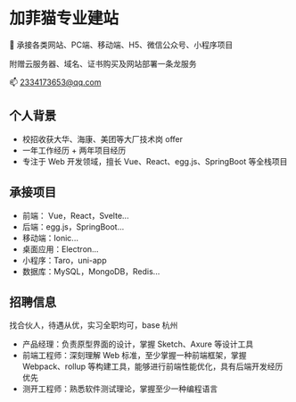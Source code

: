 # 加菲猫专业建站

🌴 承接各类网站、PC端、移动端、H5、微信公众号、小程序项目

附赠云服务器、域名、证书购买及网站部署一条龙服务

📫 2334173653@qq.com



## 个人背景

- 校招收获大华、海康、美团等大厂技术岗 offer
- 一年工作经历 + 两年项目经历
- 专注于 Web 开发领域，擅长 Vue、React、egg.js、SpringBoot 等全栈项目



## 承接项目

- 前端： Vue，React，Svelte...
- 后端：egg.js，SpringBoot...
- 移动端：Ionic...
- 桌面应用：Electron...
- 小程序：Taro，uni-app
- 数据库：MySQL，MongoDB，Redis...



## 招聘信息

找合伙人，待遇从优，实习全职均可，base 杭州

- 产品经理：负责原型界面的设计，掌握 Sketch、Axure 等设计工具
- 前端工程师：深刻理解 Web 标准，至少掌握一种前端框架，掌握 Webpack、rollup 等构建工具，能够进行前端性能优化，具有后端开发经历优先
- 测开工程师：熟悉软件测试理论，掌握至少一种编程语言
